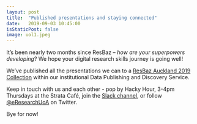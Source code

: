 ```yaml
---
layout: post
title:  "Published presentations and staying connected"
date:   2019-09-03 10:45:00
isStaticPost: false
image: uol1.jpeg
---
```


It’s been nearly two months since ResBaz – _how are your superpowers developing_? We hope your digital research skills journey is going well!

We’ve published all the presentations we can to a [ResBaz Auckland 2019 Collection](https://doi.org/10.17608/k6.auckland.c.4651262.v2) within our institutional Data Publishing and Discovery Service.

Keep in touch with us and each other - pop by Hacky Hour, 3-4pm Thursdays at the Strata Café, join the [Slack channel](http://uoa-eresearch.github.io/HackyHour), or follow [@eResearchUoA](https://twitter.com/eresearchuoa) on Twitter.

Bye for now!